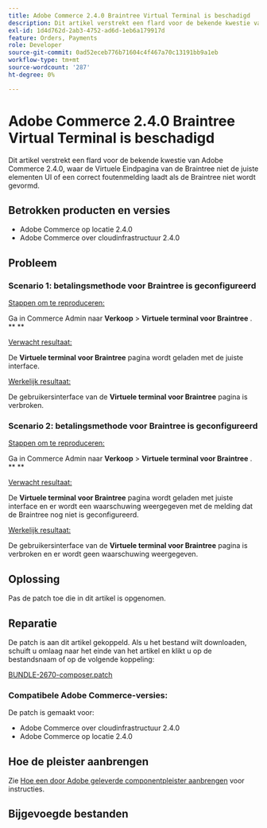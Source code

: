 ```yaml
---
title: Adobe Commerce 2.4.0 Braintree Virtual Terminal is beschadigd
description: Dit artikel verstrekt een flard voor de bekende kwestie van Adobe Commerce 2.4.0, waar de Virtuele Eindpagina van de Braintree niet de juiste elementen UI of een correct foutenmelding laadt als de Braintree niet wordt gevormd.
exl-id: 1d4d762d-2ab3-4752-ad6d-1eb6a179917d
feature: Orders, Payments
role: Developer
source-git-commit: 0ad52eceb776b71604c4f467a70c13191bb9a1eb
workflow-type: tm+mt
source-wordcount: '287'
ht-degree: 0%

---
```


# Adobe Commerce 2.4.0 Braintree Virtual Terminal is beschadigd

Dit artikel verstrekt een flard voor de bekende kwestie van Adobe Commerce 2.4.0, waar de Virtuele Eindpagina van de Braintree niet de juiste elementen UI of een correct foutenmelding laadt als de Braintree niet wordt gevormd.

## Betrokken producten en versies

* Adobe Commerce op locatie 2.4.0
* Adobe Commerce over cloudinfrastructuur 2.4.0

## Probleem

### Scenario 1: betalingsmethode voor Braintree is geconfigureerd

<u>Stappen om te reproduceren:</u>

Ga in Commerce Admin naar **Verkoop** > **Virtuele terminal voor Braintree** . ** **

<u>Verwacht resultaat:</u>

De **Virtuele terminal voor Braintree** pagina wordt geladen met de juiste interface.

<u>Werkelijk resultaat:</u>

De gebruikersinterface van de **Virtuele terminal voor Braintree** pagina is verbroken.

### Scenario 2: betalingsmethode voor Braintree is geconfigureerd

<u>Stappen om te reproduceren:</u>

Ga in Commerce Admin naar **Verkoop** > **Virtuele terminal voor Braintree** . ** **

<u>Verwacht resultaat:</u>

De **Virtuele terminal voor Braintree** pagina wordt geladen met juiste interface en er wordt een waarschuwing weergegeven met de melding dat de Braintree nog niet is geconfigureerd.

<u>Werkelijk resultaat:</u>

De gebruikersinterface van de **Virtuele terminal voor Braintree** pagina is verbroken en er wordt geen waarschuwing weergegeven.

## Oplossing

Pas de patch toe die in dit artikel is opgenomen.

## Reparatie

De patch is aan dit artikel gekoppeld. Als u het bestand wilt downloaden, schuift u omlaag naar het einde van het artikel en klikt u op de bestandsnaam of op de volgende koppeling:

[BUNDLE-2670-composer.patch](assets/BUNDLE-2670-composer.patch.zip)

### Compatibele Adobe Commerce-versies:

De patch is gemaakt voor:

* Adobe Commerce over cloudinfrastructuur 2.4.0
* Adobe Commerce op locatie 2.4.0

## Hoe de pleister aanbrengen

Zie [Hoe een door Adobe geleverde componentpleister aanbrengen](/help/how-to/general/how-to-apply-a-composer-patch-provided-by-magento.md) voor instructies.

## Bijgevoegde bestanden
